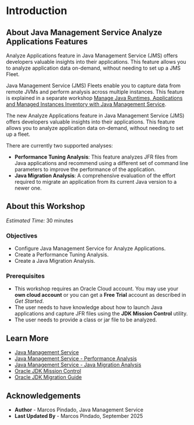 # Introduction

## About Java Management Service Analyze Applications Features

Analyze Applications feature in Java Management Service (JMS) offers developers valuable insights into their applications. This feature allows you to analyze application data on-demand, without needing to set up a JMS Fleet.

Java Management Service (JMS) Fleets enable you to capture data from remote JVMs and perform analysis across multiple instances. This feature is explained in a separate workshop [Manage Java Runtimes, Applications and Managed Instances Inventory with Java Management Service](https://livelabs.oracle.com/pls/apex/dbpm/r/livelabs/view-workshop?wid=912).

The new Analyze Applications feature in Java Management Service (JMS) offers developers valuable insights into their applications. This feature allows you to analyze application data on-demand, without needing to set up a fleet.

There are currently two supported analyses:

* **Performance Tuning Analysis**: This feature analyzes JFR files from Java applications and recommend using a different set of command line parameters to improve the performance of the application.
* **Java Migration Analysis**: A comprehensive evaluation of the effort required to migrate an application from its current Java version to a newer one.

## About this Workshop

_Estimated Time:_ 30 minutes

### Objectives

* Configure Java Management Service for Analyze Applications.
* Create a Performance Tuning Analysis.
* Create a Java Migration Analysis.

### Prerequisites

* This workshop requires an Oracle Cloud account. You may use your **own cloud account** or you can get a **Free Trial** account as described in *Get Started*.
* The user needs to have knowledge about how to launch Java applications and capture JFR files using the **JDK Mission Control** utility.
* The user needs to provide a class or jar file to be analyzed.

## Learn More

* [Java Management Service](https://docs.oracle.com/en-us/iaas/jms/index.html)
* [Java Management Service - Performance Analysis](https://docs.oracle.com/en-us/iaas/jms/doc/performance-analysis-definition.html)
* [Java Management Service - Java Migration Analysis](https://docs.oracle.com/en-us/iaas/jms/doc/java-migration-analysis.html)
* [Oracle JDK Mission Control](https://www.oracle.com/java/technologies/jdk-mission-control.html)
* [Oracle JDK Migration Guide](https://docs.oracle.com/en/java/javase/25/migrate/index.html)

## Acknowledgements

* **Author** - Marcos Pindado, Java Management Service
* **Last Updated By** - Marcos Pindado, September 2025
